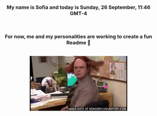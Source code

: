 


<div align="center">
<h3 >My name is Sofia and today is Sunday, 26 September, 11:46 GMT-4</h3><br>
<h3 >For now, me and my personalities are working to create a fun Readme 👋
</h3><br>
<img src='img/dwight.gif' alt='working...'/>
</div>
